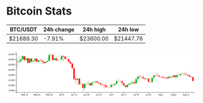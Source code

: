 # Bitcoin Stats

BTC/USDT|24h change|24h high|24h low|
|---|---|---|---|
|$21689.30|-7.91%|$23600.00|$21447.76|

<img src="./chart.svg">
